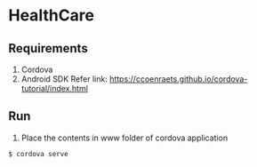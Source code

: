 HealthCare
============

## Requirements

1. Cordova
2. Android SDK
Refer link: https://ccoenraets.github.io/cordova-tutorial/index.html

## Run

1. Place the contents in www folder of cordova application

```
$ cordova serve

```
